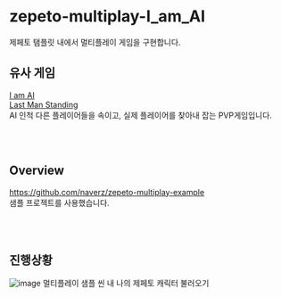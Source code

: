 # zepeto-multiplay-I_am_AI

제페토 탬플릿 내에서 멀티플레이 게임을 구현합니다.<br>

## 유사 게임
[I am AI](https://play.google.com/store/apps/details?id=com.torus.imai.game&hl=ko&gl=US)<br>
[Last Man Standing](https://pheonise.itch.io/last-man-standing)<br>
AI 인척 다른 플레이어들을 속이고, 실제 플레이어를 찾아내 잡는 PVP게임입니다.

<br/><br/>

## Overview
https://github.com/naverz/zepeto-multiplay-example<br>
샘플 프로젝트를 사용했습니다.

<br/><br/>

## 진행상황
![image](https://user-images.githubusercontent.com/82865325/189647394-2183dad8-ac5d-4e7c-b9d9-339af697640c.png)
멀티플레이 샘플 씬 내 나의 제페토 캐릭터 불러오기

